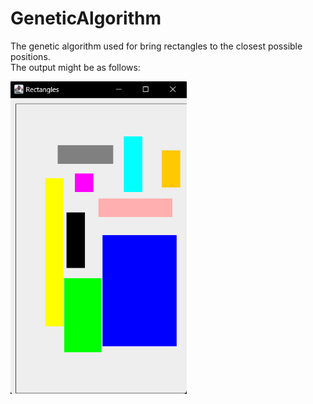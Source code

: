 # GeneticAlgorithm
The genetic algorithm used for bring rectangles to the closest possible positions. </br>
The output might be as follows:

<img src="https://github.com/fthherdmm/GeneticAlgorithm/blob/main/image/rect.png" height="500">
